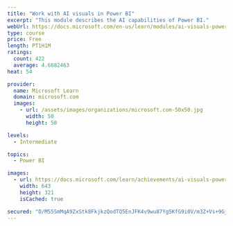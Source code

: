 ```yaml
---
title: "Work with AI visuals in Power BI"
excerpt: "This module describes the AI capabilities of Power BI."
webUrl: https://docs.microsoft.com/en-us/learn/modules/ai-visuals-power-bi/
type: course
price: Free
length: PT1H1M
ratings:
  count: 422
  average: 4.6682463
heat: 54

provider:
  name: Microsoft Learn
  domain: microsoft.com
  images:
    - url: /assets/images/organizations/microsoft.com-50x50.jpg
      width: 50
      height: 50

levels:
  - Intermediate

topics:
  - Power BI

images:
  - url: https://docs.microsoft.com/learn/achievements/ai-visuals-power-bi-social.png
    width: 643
    height: 321
    isCached: true

secured: "D/M55SmMqA9ZxStk8FkjkzQodTQ5EnJFK4v9wu87Yg5KfG9i0V/m3Z+Vs+9Gjjg8mPdBmzlfOtw5WuuWieIZ2N1fmO5G4PTAiDrnA2MYeuMpzwVy/74yvLb6/Z+cw+iZutjBtpy3F4bWLsVLOsGbewwkH7Ku0bN+NnlKeXgzqfegZeEZomav2a1uMYy1PI8Q/iKe+JZRQtxSnF2g+RdJ0MV4STfR1kHWSSQ0YLuzupBSDAF2MoSz8+mbNSkqWGOTffMPQm3TP0yGRZfHBptV5ktU/mTPIr3HBPo75ayFARBobLDIE8SSt27IwVhKhb/TArPZPnxD87wOYmbMq277LCBTDWN9DW3XOn/FW6S2R46q7SQo8Kp2R0+LmrLC6WlM/s4X7VHxbZJjzbbw5hofZnpE3fBskWcfeAR5CnSyVr0=;1/ex5NnJ4on6n/vdjbCbhw=="
---
```


